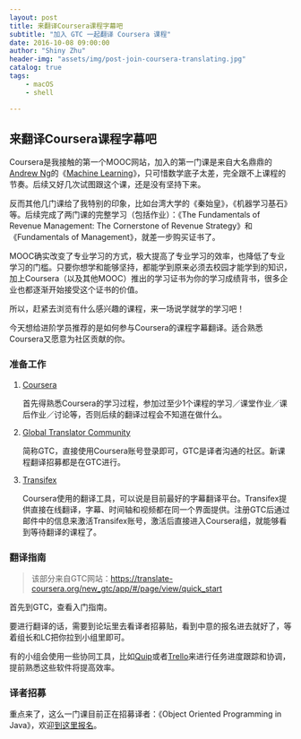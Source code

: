 ```yaml
---
layout: post
title: 来翻译Coursera课程字幕吧
subtitle: "加入 GTC 一起翻译 Coursera 课程"
date: 2016-10-08 09:00:00
author: "Shiny Zhu"
header-img: "assets/img/post-join-coursera-translating.jpg"
catalog: true
tags:
    - macOS
    - shell

---
```


## 来翻译Coursera课程字幕吧

Coursera是我接触的第一个MOOC网站，加入的第一门课是来自大名鼎鼎的[Andrew Ng](http://www.andrewng.org)的《[Machine Learning](https://www.coursera.org/learn/machine-learning)》，只可惜数学底子太差，完全跟不上课程的节奏。后续又好几次试图跟这个课，还是没有坚持下来。

反而其他几门课给了我特别的印象，比如台湾大学的《秦始皇》，《机器学习基石》等。后续完成了两门课的完整学习（包括作业）：《The Fundamentals of Revenue Management: The Cornerstone of Revenue Strategy》和《Fundamentals of Management》，就差一步购买证书了。

MOOC确实改变了专业学习的方式，极大提高了专业学习的效率，也降低了专业学习的门槛。只要你想学和能够坚持，都能学到原来必须去校园才能学到的知识，加上Coursera（以及其他MOOC）推出的学习证书为你的学习成绩背书，很多企业也都逐渐开始接受这个证书的价值。

所以，赶紧去浏览有什么感兴趣的课程，来一场说学就学的学习吧！

今天想给进阶学员推荐的是如何参与Coursera的课程字幕翻译。适合熟悉Coursera又愿意为社区贡献的你。

### 准备工作

1. [Coursera](https://www.coursera.org/)

   首先得熟悉Coursera的学习过程，参加过至少1个课程的学习／课堂作业／课后作业／讨论等，否则后续的翻译过程会不知道在做什么。

2. [Global Translator Community](https://translate-coursera.org/)

   简称GTC，直接使用Coursera账号登录即可，GTC是译者沟通的社区。新课程翻译招募都是在GTC进行。

3. [Transifex](https://www.transifex.com/coursera/)

   Coursera使用的翻译工具，可以说是目前最好的字幕翻译平台。Transifex提供直接在线翻译，字幕、时间轴和视频都在同一个界面提供。注册GTC后通过邮件中的信息来激活Transifex账号，激活后直接进入Coursera组，就能够看到等待翻译的课程了。

### 翻译指南

> 该部分来自GTC网站：https://translate-coursera.org/new_gtc/app/#/page/view/quick_start

首先到GTC，查看入门指南。

要进行翻译的话，需要到论坛里去看译者招募贴，看到中意的报名进去就好了，等着组长和LC把你拉到小组里即可。

有的小组会使用一些协同工具，比如[Quip](https://quip.com)或者[Trello](https://trello.com)来进行任务进度跟踪和协调，提前熟悉这些软件将提高效率。

### 译者招募

重点来了，这么一门课目前正在招募译者：《Object Oriented Programming in Java》，欢迎[到这里报名](https://translate-coursera.org/new_gtc/app/#/forum/forum_post_view/262)。